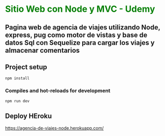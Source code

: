 <h1 style="color:green">Sitio Web con Node y MVC - Udemy</h1>

<h2> Pagina web de agencia de viajes utilizando Node, express, pug como motor de vistas y base de datos Sql con Sequelize para cargar los viajes y almacenar comentarios </h2>

## Project setup
```
npm install
```

### Compiles and hot-reloads for development
```
npm run dev
```

## Deploy HEroku 

https://agencia-de-viajes-node.herokuapp.com/